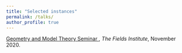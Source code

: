 ```yaml
---
title: "Selected instances"
permalink: /talks/
author_profile: true
---
```


<a href="http://www.fields.utoronto.ca/activities/20-21/geometry-and-model-theory-seminar" target="_blank">Geometry and Model Theory Seminar </a>, <i> The Fields Institute</i>, November 2020.


<br><br>

